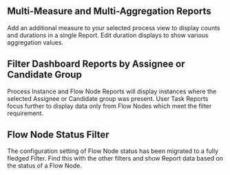 ## Multi-Measure and Multi-Aggregation Reports

Add an additional measure to your selected process view to display counts and durations in a single Report.
Edit duration displays to show various aggregation values.

## Filter Dashboard Reports by Assignee or Candidate Group

Process Instance and Flow Node Reports will display instances where the selected Assignee or Candidate group was present.
User Task Reports focus further to display data only from Flow Nodes which meet the filter requirement.

## Flow Node Status Filter

The configuration setting of Flow Node status has been migrated to a fully fledged Filter.  Find this with the other filters and show Report data based on the status of a Flow Node.
